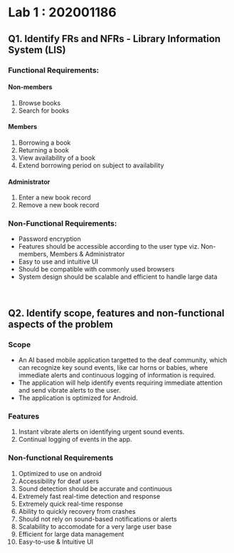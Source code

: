 # Lab 1 : 202001186

## Q1. Identify FRs and NFRs - Library Information System (LIS)

### Functional Requirements: 

#### Non-members
1. Browse books
2. Search for books

#### Members
1. Borrowing a book
2. Returning a book
3. View availability of a book
4. Extend borrowing period on subject to availability

#### Administrator
1. Enter a new book record
2. Remove a new book record


### Non-Functional Requirements:

- Password encryption
- Features should be accessible according to the user type viz. Non-members, Members & Administrator 
- Easy to use and intuitive UI
- Should be compatible with commonly used browsers
- System design should be scalable and efficient to handle large data

<br>

## Q2. Identify scope, features and non-functional aspects of the problem

### Scope 

- An AI based mobile application targetted to the deaf community, which can recognize key sound events, like car horns or babies, where immediate alerts and continuous logging of information is required.
- The application will help identify events requiring immediate attention and send vibrate alerts to the user.
- The application is optimized for Android.


### Features

1. Instant vibrate alerts on identifying urgent sound events.
2. Continual logging of events in the app.


### Non-functional Requirements

1. Optimized to use on android
2. Accessibility for deaf users 
3. Sound detection should be accurate and continuous
4. Extremely fast real-time detection and response
5. Extremely quick real-time response
6. Ability to quickly recovery from crashes
7. Should not rely on sound-based notifications or alerts
8. Scalability to accomodate for a very large user base
9. Efficient for large data management
10. Easy-to-use & Intuitive UI
